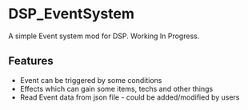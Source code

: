 # DSP_EventSystem

A simple Event system mod for DSP. Working In Progress.

## Features

- Event can be triggered by some conditions
- Effects which can gain some items, techs and other things
- Read Event data from json file - could be added/modified by users